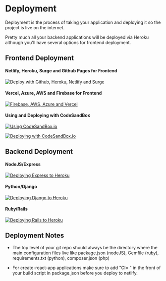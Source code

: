# Deployment

Deployment is the process of taking your application and deploying it so the project is live on the internet.

Pretty much all your backend applications will be deployed via Heroku although you'll have several options for frontend deployment.

## Frontend Deployment

#### Netlify, Heroku, Surge and Github Pages for Frontend

[![Deploy with Github, Heroku, Netlify and Surge](http://img.youtube.com/vi/HCDCrjQsEhg/0.jpg)](http://www.youtube.com/watch?v=HCDCrjQsEhg "Deploy with Github, Heroku, Netlify and Surge")

#### Vercel, Azure, AWS and Firebase for Frontend

[![Firebase, AWS, Azure and Vercel](http://img.youtube.com/vi/2FVY_lm-mTY/0.jpg)](http://www.youtube.com/watch?v=2FVY_lm-mTY "Firebase, AWS, Azure and Vercel")

#### Using and Deploying with CodeSandBox

[![Using CodeSandBox.io](http://img.youtube.com/vi/MjqZtX8KV00/0.jpg)](http://www.youtube.com/watch?v=MjqZtX8KV00 "Using CodeSandBox.io")

[![Deploying with CodeSandBox.io](http://img.youtube.com/vi/X2K5NxSHtAs/0.jpg)](http://www.youtube.com/watch?v=X2K5NxSHtAs "Deploying with CodeSandBox.io")


## Backend Deployment

#### NodeJS/Express

[![Deploying Express to Heroku](http://img.youtube.com/vi/JAcV52gZoMc/0.jpg)](http://www.youtube.com/watch?v=JAcV52gZoMc "Deploying Express to Heroku")

#### Python/Django

[![Deploying Django to Heroku](http://img.youtube.com/vi/JAcV52gZoMc/0.jpg)](http://www.youtube.com/watch?v=JAcV52gZoMc "Deploying Django to Heroku")


#### Ruby/Rails

[![Deploying Rails to Heroku](http://img.youtube.com/vi/DiZAGhtc0AM/0.jpg)](http://www.youtube.com/watch?v=DiZAGhtc0AM "Deploying Rails to Heroku")

## Deployment Notes

- The top level of your git repo should always be the directory where the main configuration files live like package.json (nodeJS), Gemfile (ruby), requirements.txt (python), composer.json (php)

- For create-react-app applications make sure to add "CI= " in the front of your build script in package.json before you deploy to netlify.

